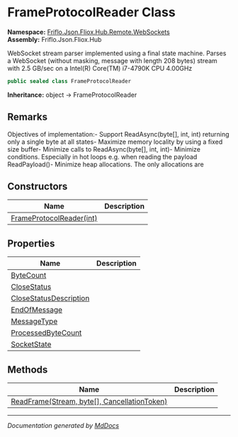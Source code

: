﻿<!--  
  <auto-generated>   
    The contents of this file were generated by a tool.  
    Changes to this file may be list if the file is regenerated  
  </auto-generated>   
-->

# FrameProtocolReader Class

**Namespace:** [Friflo.Json.Fliox.Hub.Remote.WebSockets](../index.md)  
**Assembly:** Friflo.Json.Fliox.Hub

WebSocket stream parser implemented using a final state machine. Parses a WebSocket (without masking, message with length 208 bytes) stream with 2.5 GB\/sec on a Intel(R) Core(TM) i7\-4790K CPU 4.00GHz 

```csharp
public sealed class FrameProtocolReader
```

**Inheritance:** object → FrameProtocolReader

## Remarks

Objectives of implementation:\- Support ReadAsync(byte\[\], int, int) returning only a single byte at all states\- Maximize memory locality by using a fixed size buffer\- Minimize calls to ReadAsync(byte\[\], int, int)\- Minimize conditions. Especially in hot loops e.g. when reading the payload ReadPayload()\- Minimize heap allocations. The only allocations are

## Constructors

| Name                                              | Description |
| ------------------------------------------------- | ----------- |
| [FrameProtocolReader(int)](constructors/index.md) |             |

## Properties

| Name                                                           | Description |
| -------------------------------------------------------------- | ----------- |
| [ByteCount](properties/ByteCount.md)                           |             |
| [CloseStatus](properties/CloseStatus.md)                       |             |
| [CloseStatusDescription](properties/CloseStatusDescription.md) |             |
| [EndOfMessage](properties/EndOfMessage.md)                     |             |
| [MessageType](properties/MessageType.md)                       |             |
| [ProcessedByteCount](properties/ProcessedByteCount.md)         |             |
| [SocketState](properties/SocketState.md)                       |             |

## Methods

| Name                                                                   | Description |
| ---------------------------------------------------------------------- | ----------- |
| [ReadFrame(Stream, byte\[\], CancellationToken)](methods/ReadFrame.md) |             |

___

*Documentation generated by [MdDocs](https://github.com/ap0llo/mddocs)*
